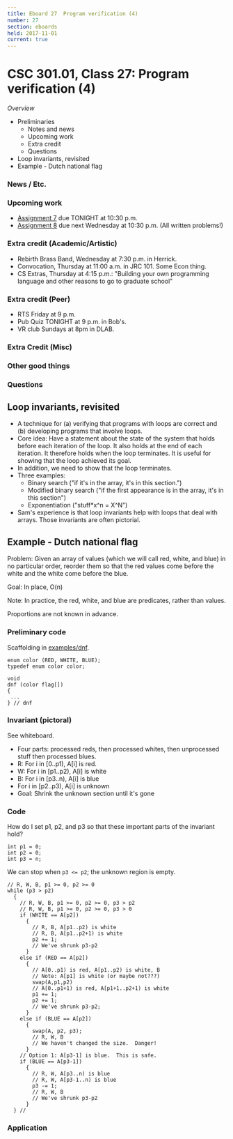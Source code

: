 ```yaml
---
title: Eboard 27  Program verification (4)
number: 27
section: eboards
held: 2017-11-01
current: true
---
```

CSC 301.01, Class 27:  Program verification (4)
===============================================

_Overview_

* Preliminaries
    * Notes and news
    * Upcoming work
    * Extra credit
    * Questions
* Loop invariants, revisited
* Example - Dutch national flag

### News / Etc.

### Upcoming work

* [Assignment 7](../assignments/assignment07) due TONIGHT at 10:30 p.m.
* [Assignment 8](../assignments/assignment08) due next Wednesday at 10:30 p.m.
  (All written problems!)

### Extra credit (Academic/Artistic)

* Rebirth Brass Band, Wednesday at 7:30 p.m. in Herrick.
* Convocation, Thursday at 11:00 a.m. in JRC 101.  Some Econ thing.
* CS Extras, Thursday at 4:15 p.m.: "Building your own programming language and other reasons to go to graduate school"

### Extra credit (Peer)

* RTS Friday at 9 p.m.
* Pub Quiz TONIGHT at 9 p.m. in Bob's.
* VR club Sundays at 8pm in DLAB.

### Extra Credit (Misc)

### Other good things

### Questions

Loop invariants, revisited
--------------------------

* A technique for (a) verifying that programs with loops are correct and
  (b) developing programs that involve loops.
* Core idea: Have a statement about the state of the system that holds
  before each iteration of the loop.  It also holds at the end of each
  iteration.  It therefore holds when the loop terminates.  It is useful
  for showing that the loop achieved its goal.
* In addition, we need to show that the loop terminates.
* Three examples: 
    * Binary search ("if it's in the array, it's in this section.")
    * Modified binary search ("if the first appearance is in the array,
      it's in this section")
    * Exponentiation ("stuff*x^n = X^N")
* Sam's experience is that loop invariants help with loops that deal
  with arrays.  Those invariants are often pictorial.

Example - Dutch national flag
-----------------------------

Problem: Given an array of values (which we will call red, white, and
blue) in no particular order, reorder them so that the red values come
before the white and the white come before the blue.

Goal: In place, O(n)

Note: In practice, the red, white, and blue are predicates, rather
than values.  

Proportions are not known in advance.

### Preliminary code

Scaffolding in [examples/dnf](../examples/dnf).

```
enum color (RED, WHITE, BLUE);
typedef enum color color;

void
dnf (color flag[])
{
 ...
} // dnf
```

### Invariant (pictoral)

See whiteboard.

* Four parts: processed reds, then processed whites, then unprocessed
  stuff then processed blues.
* R: For i in [0..p1), A[i] is red.
* W: For i in [p1..p2), A[i] is white
* B: For i in [p3..n), A[i] is blue
* For i in [p2..p3), A[i] is unknown
* Goal: Shrink the unknown section until it's gone

### Code

How do I set p1, p2, and p3 so that these important parts of the invariant hold?

```
int p1 = 0;
int p2 = 0;
int p3 = n;
```

We can stop when `p3 <= p2`; the unknown region is empty.

```
// R, W, B, p1 >= 0, p2 >= 0
while (p3 > p2)
  {
    // R, W, B, p1 >= 0, p2 >= 0, p3 > p2
    // R, W, B, p1 >= 0, p2 >= 0, p3 > 0
    if (WHITE == A[p2])
      {
        // R, B, A[p1..p2) is white
        // R, B, A[p1..p2+1) is white
        p2 += 1;
        // We've shrunk p3-p2
      } 
    else if (RED == A[p2])
      {
        // A[0..p1) is red, A[p1..p2) is white, B
        // Note: A[p1] is white (or maybe not???)
        swap(A,p1,p2)
        // A[0..p1+1) is red, A[p1+1..p2+1) is white
        p1 += 1;
        p2 += 1;
        // We've shrunk p3-p2;
      }
    else if (BLUE == A[p2])
      {
        swap(A, p2, p3);
        // R, W, B
        // We haven't changed the size.  Danger!  
      }
    // Option 1: A[p3-1] is blue.  This is safe.
    if (BLUE == A[p3-1])
      {
        // R, W, A[p3..n) is blue
        // R, W, A[p3-1..n) is blue
        p3 -= 1;
        // R, W, B
        // We've shrunk p3-p2
      } 
  } //
```
### Application
